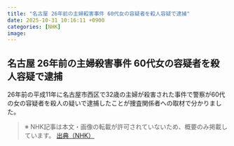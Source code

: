 ```yaml
---
title: "名古屋 26年前の主婦殺害事件 60代女の容疑者を殺人容疑で逮捕"
date: 2025-10-31 10:16:11 +0900
categories: [NHK]
image: 
---
```

## 名古屋 26年前の主婦殺害事件 60代女の容疑者を殺人容疑で逮捕

26年前の平成11年に名古屋市西区で32歳の主婦が殺害された事件で警察が60代の女の容疑者を殺人の疑いで逮捕したことが捜査関係者への取材で分かりました。

> ※ NHK記事は本文・画像の転載が許可されていないため、概要のみ掲載しています。
[出典（NHK）](http://www3.nhk.or.jp/news/html/20251031/k10014964781000.html)
